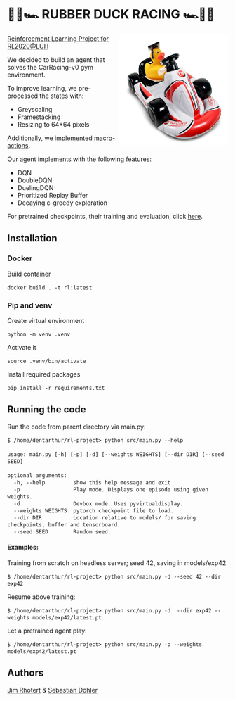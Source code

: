 # 🏁🦆🏎️ RUBBER DUCK RACING 🏎️🦆🏁
<img src="https://github.com/Dschimm/rl-project/blob/main/images/racing_mascot.jpg" width="250" height="250" align="right">

[Reinforcement Learning Project for RL2020@LUH](https://github.com/automl-edu/RL_lecture)

We decided to build an agent that solves the CarRacing-v0 gym environment.

To improve learning, we pre-processed the states with:
 * Greyscaling
 * Framestacking
 * Resizing to 64\*64 pixels

Additionally, we implemented [macro-actions](https://github.com/Dschimm/rl-project/blob/main/src/gym_utils.py#L15).

Our agent implements with the following features:
 * DQN
 * DoubleDQN
 * DuelingDQN
 * Prioritized Replay Buffer
 * Decaying  ε-greedy exploration

For pretrained checkpoints, their training and evaluation, click [here](https://github.com/Dschimm/rl-project/blob/main/models/).

## Installation

### Docker

Build container 
```
docker build . -t rl:latest
```

### Pip and venv

Create virtual environment
```
python -m venv .venv
```

Activate it
```
source .venv/bin/activate
```

Install required packages
```
pip install -r requirements.txt
```
## Running the code

Run the code from parent directory via main.py:
```
$ /home/dentarthur/rl-project> python src/main.py --help

usage: main.py [-h] [-p] [-d] [--weights WEIGHTS] [--dir DIR] [--seed SEED]

optional arguments:
  -h, --help         show this help message and exit
  -p                 Play mode. Displays one episode using given weights.
  -d                 Devbox mode. Uses pyvirtualdisplay.
  --weights WEIGHTS  pytorch checkpoint file to load.
  --dir DIR          Location relative to models/ for saving checkpoints, buffer and tensorboard.
  --seed SEED        Random seed.
```
#### Examples:

Training from scratch on headless server; seed 42, saving in models/exp42:

```
$ /home/dentarthur/rl-project> python src/main.py -d --seed 42 --dir exp42
```

Resume above training:

```
$ /home/dentarthur/rl-project> python src/main.py -d  --dir exp42 --weights models/exp42/latest.pt
```

Let a pretrained agent play:


```
$ /home/dentarthur/rl-project> python src/main.py -p --weights models/exp42/latest.pt
```


## Authors

[Jim Rhotert](https://github.com/Dschimm) & [Sebastian Döhler](https://github.com/sebidoe)

